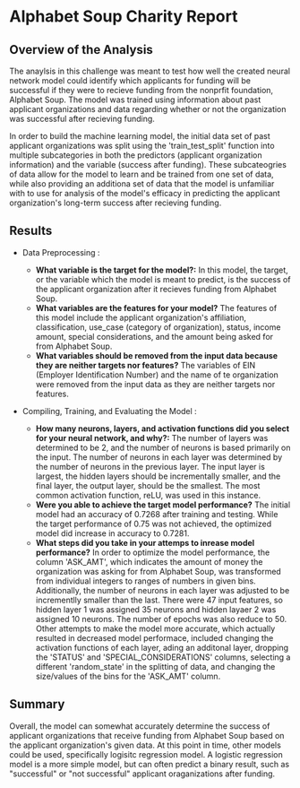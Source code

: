 # Alphabet Soup Charity Report

## Overview of the Analysis

The anaylsis in this challenge was meant to test how well the created neural network model could identify which applicants for funding will be successful if they were to recieve funding from the nonprfit foundation, Alphabet Soup. The model was trained using information about past applicant organizations and data regarding whether or not the organization was successful after recieving funding. 

In order to build the machine learning model, the initial data set of past applicant organizations was split using the 'train_test_split' function into multiple subcategories in both the predictors (applicant organization information) and the variable (success after funding). These subcateogries of data allow for the model to learn and be trained from one set of data, while also providing an additiona set of data that the model is unfamiliar with to use for analysis of the model's efficacy in predicting the applicant organization's long-term success after recieving funding. 

## Results

* Data Preprocessing :
    * __What variable is the target for the model?:__ In this model, the target, or the variable which the model is meant to predict, is the success of the applicant organization after it recieves funding from Alphabet Soup. 
    * __What variables are the features for your model?__ The features of this model include the applicant organization's affiliation, classification, use_case (category of organization), status, income amount, special considerations, and the amount being asked for from Alphabet Soup.
    * __What variables should be removed from the input data because they are neither targets nor features?__ The variables of EIN (Employer Identification Number) and the name of te organization were removed from the input data as they are neither targets nor features. 
    
* Compiling, Training, and Evaluating the Model :
    * __How many neurons, layers, and activation functions did you select for your neural network, and why?:__ The number of layers was determined to be 2, and the number of neurons is based primarily on the input. The number of neurons in each layer was determined by the number of neurons in the previous layer. The input layer is largest, the hidden layers should be incrementally smaller, and the final layer, the output layer, should be the smallest. The most common activation function, reLU, was used in this instance. 
    * __Were you able to achieve the target model performance?__ The initial model had an accuracy of 0.7268 after training and testing. While the target performance of 0.75 was not achieved, the optimized model did increase in accuracy to 0.7281. 
    * __What steps did you take in your attemps to inrease model performance?__ In order to optimize the model performance, the column 'ASK_AMT', which indicates the amount of money the organization was asking for from Alphabet Soup, was transformed from individual integers to ranges of numbers in given bins. Additionally, the number of neurons in each layer was adjusted to be incrementlly smaller than the last. There were 47 input features, so hidden layer 1 was assigned 35 neurons and hidden layaer 2 was assigned 10 neurons. The number of epochs was also reduce to 50. Other attempts to make the model more accurate, which actually resulted in decreased model performace, included changing the activation functions of each layer, ading an additonal layer, dropping the 'STATUS' and 'SPECIAL_CONSIDERATIONS' columns, selecting a different 'random_state' in the splitting of data, and changing the size/values of the bins for the 'ASK_AMT' column. 

## Summary
Overall, the model can somewhat accurately determine the success of applicant organizations that receive funding from Alphabet Soup based on the applicant organization's given data. At this point in time, other models could be used, specifically logisitc regression model. A logistic regression model is a more simple model, but can often predict a binary result, such as "successful" or "not successful" applicant oraganizations after funding. 